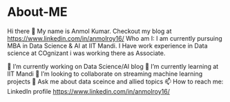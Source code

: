 # About-ME
Hi there 👋
My name is Anmol Kumar. Checkout my blog at https://www.linkedin.com/in/anmolroy16/
Who am I: I am currently pursuing MBA in Data Science & AI at IIT Mandi. I Have work experience in Data science at COgnizant i was working there as Associate. 

🔭 I’m currently working on Data Science/AI blog
🌱 I’m currently learning at IIT Mandi
👯 I’m looking to collaborate on streaming machine learning projects
💬 Ask me about data sceince and allied topics
📫 How to reach me: LinkedIn profile https://www.linkedin.com/in/anmolroy16/
